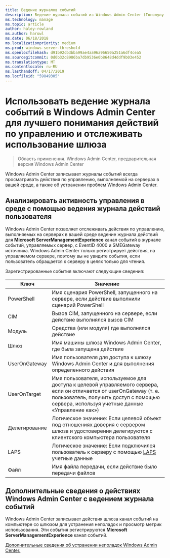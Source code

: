 ```yaml
---
title: Ведение журналов событий
description: Ведение журнала событий из Windows Admin Center (Гонолулу проекта)
ms.technology: manage
ms.topic: article
author: haley-rowland
ms.author: harowl
ms.date: 06/18/2018
ms.localizationpriority: medium
ms.prod: windows-server-threshold
ms.openlocfilehash: d91b92cb3bba99ae4aa96a96650a251a6df4cea5
ms.sourcegitcommit: 0d0b32c8986ba7db9536e0b8648d4ddf9b03e452
ms.translationtype: MT
ms.contentlocale: ru-RU
ms.lasthandoff: 04/17/2019
ms.locfileid: "59849305"
---
```

# <a name="use-event-logging-in-windows-admin-center-to-gain-insight-into-management-activities-and-track-gateway-usage"></a>Использовать ведение журнала событий в Windows Admin Center для лучшего понимания действий по управлению и отслеживать использование шлюза

>Область применения. Windows Admin Center, предварительная версия Windows Admin Center

Windows Admin Center записывает журналы событий всегда просматривать действия по управлению, выполняемой на серверах в вашей среде, а также об устранении проблем Windows Admin Center.

## <a name="gain-insight-into-management-activities-in-your-environment-through-user-action-logging"></a>Анализировать активность управления в среде с помощью ведения журнала действий пользователя

Windows Admin Center позволяет отслеживать действия по управлению, выполняемых на серверах в вашей среде ведение журнала действий для **Microsoft ServerManagementExperience** канал событий в журнале событий, управляемых сервер, с EventID 4000 и SMEGateway источника. Windows Admin Center только регистрирует действия, на управляемом сервере, поэтому вы не увидите события, если пользователь обращается к серверу в целях только для чтения.

Зарегистрированные события включают следующие сведения:

| Ключ           | Значение                                                                                              |
|---------------|----------------------------------------------------------------------------------------------------|
| PowerShell    | Имя сценария PowerShell, запущенного на сервере, если действие выполнили сценарий PowerShell |
| CIM           | Вызов CIM, запущенного на сервере, если действие выполнялся вызов CIM                        |
| Модуль        | Средства (или модуля) где выполнялся действие                                                     |
| Шлюз       | Имя машины шлюза Windows Admin Center, где была запущена действие                     |
| UserOnGateway | Имя пользователя для доступа к шлюзу Windows Admin Center и для выполнения определенного действия                    |
| UserOnTarget  | Имя пользователя, используемое для доступа к целевой управляемого сервера, если он отличается от userOnGateway (т. е. пользователь, получить доступ с помощью сервера, используя учетные данные «Управление как») |
| Делегирование    | Логическое значение: Если целевой объект под отношениях доверия с сервером шлюза и удостоверения делегируются с клиентского компьютера пользователя             |
| LAPS          | Логическое значение: Если подключился пользователь к серверу с помощью [LAPS](https://technet.microsoft.com/mt227395.aspx) учетные данные                          |
| Файл          | Имя файла передачи, если действие было передачи файлов                                |

## <a name="learn-about-windows-admin-center-activity-with-event-logging"></a>Дополнительные сведения о действиях Windows Admin Center с ведением журнала событий

Windows Admin Center записывает действия шлюза канал событий на компьютере со шлюзом для устранения неполадок и просмотр метрик использования. Эти события регистрируются **Microsoft ServerManagementExperience** канал событий.

[Дополнительные сведения об устранении неполадок Windows Admin Center.](troubleshooting.md)
